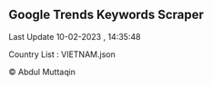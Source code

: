 

## Google Trends Keywords Scraper 
 
Last Update 10-02-2023 , 14:35:48

Country List :
VIETNAM.json



© Abdul Muttaqin 
